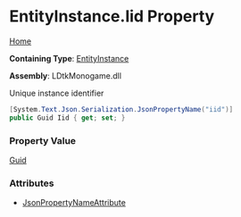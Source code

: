 # EntityInstance\.Iid Property

[Home](../../../README.md)

**Containing Type**: [EntityInstance](../README.md)

**Assembly**: LDtkMonogame\.dll

  
Unique instance identifier

```csharp
[System.Text.Json.Serialization.JsonPropertyName("iid")]
public Guid Iid { get; set; }
```

### Property Value

[Guid](https://docs.microsoft.com/en-us/dotnet/api/system.guid)

### Attributes

* [JsonPropertyNameAttribute](https://docs.microsoft.com/en-us/dotnet/api/system.text.json.serialization.jsonpropertynameattribute)

